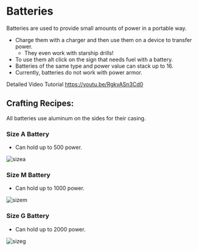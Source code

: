 # Batteries 

Batteries are used to provide small amounts of power in a portable way.

- Charge them with a charger and then use them on a device to transfer power.
  - They even work with starship drills! 
- To use them alt click on the sign that needs fuel with a battery.
- Batteries of the same type and power value can stack up to 16.
- Currently, batteries do not work with power armor.

 Detailed Video Tutorial
https://youtu.be/RgkvASn3Cd0

## Crafting Recipes:

All batteries use aluminum on the sides for their casing.

### Size A Battery 
- Can hold up to 500 power.

![sizea]

### Size M Battery 
- Can hold up to 1000 power.

![sizem]

### Size G Battery 
- Can hold up to 2000 power.

![sizeg]

[sizea]: https://i.imgur.com/lHsEDBF.png
[sizem]: https://i.imgur.com/9fZsmGx.png
[sizeg]: https://i.imgur.com/fJpOTtb.png